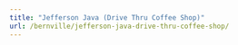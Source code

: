 ```yaml
---
title: "Jefferson Java (Drive Thru Coffee Shop)"
url: /bernville/jefferson-java-drive-thru-coffee-shop/
---
```

